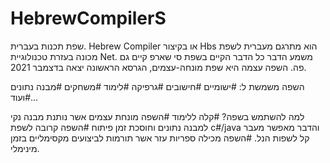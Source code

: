 # HebrewCompilerS
שפת תכנות בעברית.
Hebrew Compiler או בקיצור Hbs הוא מתרגם מעברית לשפת מכונה בעזרת טכנולוגיית Net.
משמע הדבר כל הדבר הקיים בשפת סי שארפ קיים גם פה.
השפה עצמה היא שפת מונחה-עצמים, הגרסא הראשונה יצאה בדצמבר 2021.

השפה משמשת ל:
#ישומיים 
#חישובים
#גרפיקה
#לימוד
#משחקים
#מבנה נתונים
#ועוד...

למה להשתמש בשפה?
#קלה ללימוד
#השפה מונחת עצמים אשר נותנת מבנה נקי למבנה נתונים וחוסכת זמן פיתוח
#השפה קרובה לשפת c#/java והדבר מאפשר מעבר קל לשפות הנל.
#השפה מכילה ספריות עזר אשר תורמות לביצועים מקסימליים בזמן מינימלי.
